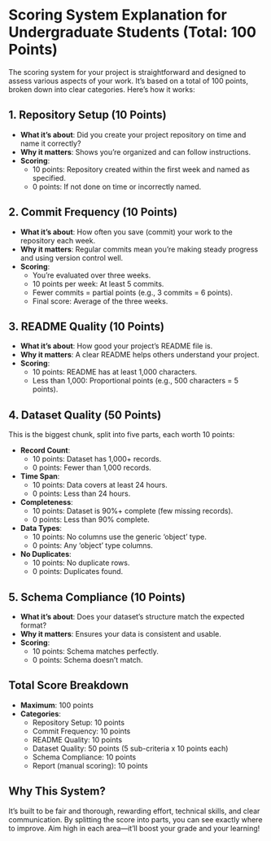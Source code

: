 # Scoring System Explanation for Undergraduate Students (Total: 100 Points)

The scoring system for your project is straightforward and designed to assess various aspects of your work. It’s based on a total of 100 points, broken down into clear categories. Here’s how it works:

## 1. Repository Setup (10 Points)
- **What it’s about**: Did you create your project repository on time and name it correctly?
- **Why it matters**: Shows you’re organized and can follow instructions.
- **Scoring**:
  - 10 points: Repository created within the first week and named as specified.
  - 0 points: If not done on time or incorrectly named.

## 2. Commit Frequency (10 Points)
- **What it’s about**: How often you save (commit) your work to the repository each week.
- **Why it matters**: Regular commits mean you’re making steady progress and using version control well.
- **Scoring**:
  - You’re evaluated over three weeks.
  - 10 points per week: At least 5 commits.
  - Fewer commits = partial points (e.g., 3 commits = 6 points).
  - Final score: Average of the three weeks.

## 3. README Quality (10 Points)
- **What it’s about**: How good your project’s README file is.
- **Why it matters**: A clear README helps others understand your project.
- **Scoring**:
  - 10 points: README has at least 1,000 characters.
  - Less than 1,000: Proportional points (e.g., 500 characters = 5 points).

## 4. Dataset Quality (50 Points)
This is the biggest chunk, split into five parts, each worth 10 points:

- **Record Count**:
  - 10 points: Dataset has 1,000+ records.
  - 0 points: Fewer than 1,000 records.
- **Time Span**:
  - 10 points: Data covers at least 24 hours.
  - 0 points: Less than 24 hours.
- **Completeness**:
  - 10 points: Dataset is 90%+ complete (few missing records).
  - 0 points: Less than 90% complete.
- **Data Types**:
  - 10 points: No columns use the generic ‘object’ type.
  - 0 points: Any ‘object’ type columns.
- **No Duplicates**:
  - 10 points: No duplicate rows.
  - 0 points: Duplicates found.

## 5. Schema Compliance (10 Points)
- **What it’s about**: Does your dataset’s structure match the expected format?
- **Why it matters**: Ensures your data is consistent and usable.
- **Scoring**:
  - 10 points: Schema matches perfectly.
  - 0 points: Schema doesn’t match.

## Total Score Breakdown
- **Maximum**: 100 points
- **Categories**:
  - Repository Setup: 10 points
  - Commit Frequency: 10 points
  - README Quality: 10 points
  - Dataset Quality: 50 points (5 sub-criteria x 10 points each)
  - Schema Compliance: 10 points
  - Report (manual scoring): 10 points

## Why This System?
It’s built to be fair and thorough, rewarding effort, technical skills, and clear communication. By splitting the score into parts, you can see exactly where to improve. Aim high in each area—it’ll boost your grade and your learning!